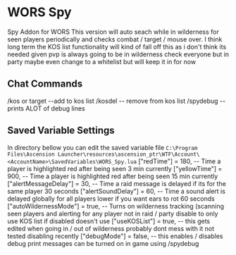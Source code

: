 # WORS Spy
Spy Addon for WORS 
This version will auto seach while in wilderness for seen players periodically and checks combat / target / mouse over.  I think long term the KOS list functionality will kind of fall off this as i don't think its needed given pvp is always going to be in wilderness check everyone but in party maybe even change to a whitelist but will keep it in for now 

## Chat Commands 
/kos <name> or target --add to kos list 
/kosdel <name> -- remove from kos list
/spydebug -- prints ALOT of debug lines

## Saved Variable Settings
In directory bellow you can edit the saved variable file 
```C:\Program Files\Ascension Launcher\resources\ascension_ptr\WTF\Account\<AccountName>\SavedVariables\WORS_Spy.lua```
["redTime"] = 180,                               -- Time a player is highlighted red after being seen 3 min currently 
["yellowTime"] = 900,                        -- Time a player is highlighted red after being seen 15 min currently
["alertMessageDelay"] = 30,           -- Time a raid message is delayed if its for the same player 30 seconds 
["alertSoundDelay"] = 60,                -- Time a sound alert is delayed globally for all players lower if you want ears to rot 60 seconds 
["autoWildernessMode"] = true,    -- Turns on wilderness tracking (scanning seen players and alerting for any player not in raid / party disable to only use KOS list if disabled doesn't use 
["useKOSList"] = true,                       -- this gets edited when going in / out of wilderness probably dont mess with it not tested disabling recently 
["debugMode"] = false,                     -- this enables / disables debug print messages can be turned on in game using /spydebug
